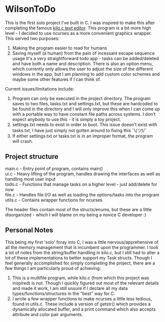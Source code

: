 # WilsonToDo

This is the first solo project I've built in C. I was inspired to make this after completing the famous [kilo.c text editor](https://viewsourcecode.org/snaptoken/kilo/). This program is a bit more high level - I decided to use ncurses as a more convenient graphics wrapper. This served two purposes:
1. Making the program easier to read for humans
2. Saving myself (a human) from the pain of incessant escape sequence usage
It's a very straightforward todo app - tasks can be added/deleted and have both a name and description. There is also an option menu, which currently only allows the user to adjust the size of the different windows in the app, but I am planning to add custom color schemes and maybe some other features if I can think of.

Current issues/limitations include:
1. Program can only be executed in the project directory. The program saves to two files, tasks.txt and settings.txt, but these are hardcoded to be found in the directory and I will only improve this when I can come up with a portable way to have constant file paths across systems. I don't expect anybody to use this - it is simply a toy project.
2. settings.txt needs to exist in order to boot. This issue doesn't exist with tasks.txt, I have just simply not gotten around to fixing this ¯\\_(ツ)_/¯
3. If either settings.txt or tasks.txt is in an improper format, the program will crash. 

## Project structure
main.c - Entry point of program, contains main()  
ui.c - Heavy lifting of the program, handles drawing the interfaces as well as handling most user input  
todo.c - Functions that manage tasks on a higher level - just add/delete for now  
file.c - Handles file I/O as well as loading the options/tasks into the program  
utils.c - Contains wrapper functions for ncurses  

The header files contain most of the structs/enums, but these are a little disorganized - which I will blame on my being a novice C developer :)

## Personal Notes
This being my first 'solo' foray into C, I was a little nervous/apprehensive of all the memory management that is incumbent upon the programmer. I took a lot of notes from the string/buffer handling in kilo.c, but I still had to alter a lot of these implementations to better support my Task structs. Though I feel generally accomplished for simply completing the project, there are a few things I am particularly proud of achieving:
1. This is a multifile program, while kilo.c (from which this project was inspired) is not. Though I quickly figured out most of the relevant details and made it work, I am still unsure if I declare all my data types/functions/structures in the "best" way for C.
2. I wrote a few wrapper functions to make ncurses a little less tedious, found in utils.c. These include a version of getstr() which provides a dynamically allocated buffer, and a print command which also accepts attribute and color pair arguments.

